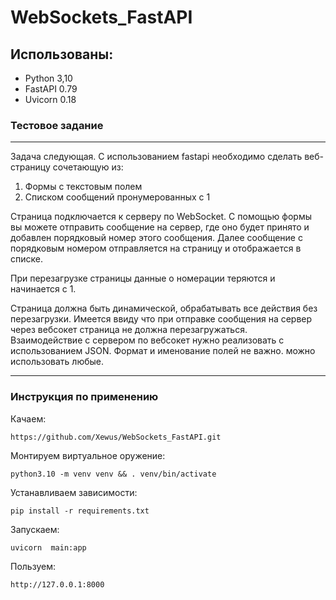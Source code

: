 # WebSockets_FastAPI

## Использованы:
- Python 3,10
- FastAPI 0.79
- Uvicorn 0.18

### Тестовое задание

---
Задача следующая. С использованием fastapi необходимо сделать веб-страницу сочетающую из:
1. Формы с текстовым полем
2. Списком сообщений пронумерованных с 1

Страница подключается к серверу по WebSocket.
С помощью формы вы можете отправить сообщение на сервер, где оно будет принято и добавлен порядковый номер этого сообщения.
Далее сообщение с порядковым номером отправляется на страницу и отображается в списке.

При перезагрузке страницы данные о номерации теряются и начинается с 1.

Страница должна быть динамической, обрабатывать все действия без перезагрузки. Имеется ввиду что при отправке сообщения на сервер через вебсокет страница не должна перезагружаться.  
Взаимодействие с сервером по вебсокет нужно реализовать с использованием JSON. Формат и именование полей не важно. можно использовать любые.

---

### Инструкция по применению

Качаем:
```
https://github.com/Xewus/WebSockets_FastAPI.git
```
Монтируем виртуальное оружение:
```
python3.10 -m venv venv && . venv/bin/activate
```
Устанавливаем зависимости:
```
pip install -r requirements.txt
```
Запускаем:
```
uvicorn  main:app
```
Пользуем:
```
http://127.0.0.1:8000
```